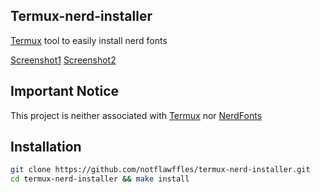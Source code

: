 ## Termux-nerd-installer
[Termux](https://github.com/termux/termux-app) tool to easily install nerd fonts

[Screenshot1](https://github.com/NotFlawffles/termux-nerd-installer/tree/main/screenshots/screenshot1.jpg)
[Screenshot2](https://github.com/NotFlawffles/termux-nerd-installer/tree/main/screenshots/screenshot2.jpg)

## Important Notice
This project is neither associated with [Termux](https://github.com/termux/termux-app) nor [NerdFonts](https://github.com/ryanoasis/nerd-fonts)

## Installation
```sh
git clone https://github.com/notflawffles/termux-nerd-installer.git
cd termux-nerd-installer && make install
```
